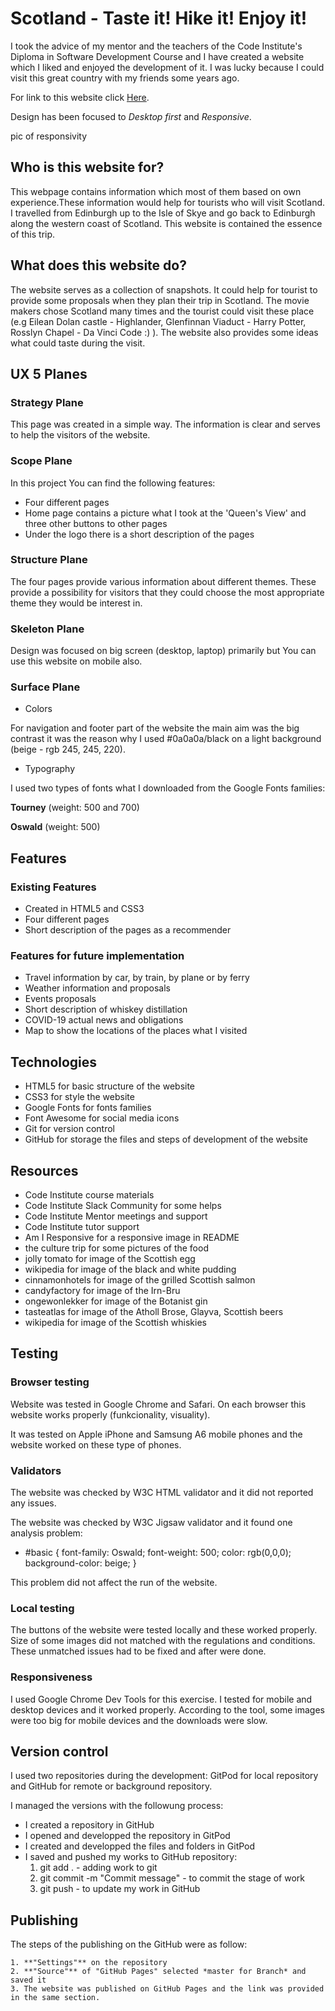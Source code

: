 # Scotland - Taste it! Hike it! Enjoy it!

I took the advice of my mentor and the teachers of the Code Institute's Diploma in Software Development Course and I have created a website which I liked and enjoyed the development of it. I was lucky because I could visit this great country with my friends some years ago.

For link to this website click [Here](https://8000-ksagep-firstmilestonep-0iaivwsdozc.ws-eu33.gitpod.io/enjoy.html).

Design has been focused to *Desktop first* and *Responsive*.

pic of responsivity

## Who is this website for?

This webpage contains information which most of them based on own experience.These information would help for tourists who will visit Scotland. I travelled from Edinburgh up to the Isle of Skye and go back to Edinburgh along the western coast of Scotland. This website is contained the essence of this trip.

## What does this website do?

The website serves as a collection of snapshots. It could help for tourist to provide some proposals when they plan their trip in Scotland. The movie makers chose Scotland many times and the tourist could visit these place (e.g Eilean Dolan castle - Highlander, Glenfinnan Viaduct - Harry Potter, Rosslyn Chapel - Da Vinci Code :) ). The website also provides some ideas what could taste during the visit.

## UX 5 Planes

### Strategy Plane

This page was created in a simple way. The information is clear and serves to help the visitors of the website.

### Scope Plane

In this project You can find the following features:
* Four different pages
* Home page contains a picture what I took at the 'Queen's View' and three other buttons to other pages
* Under the logo there is a short description of the pages

### Structure Plane

The four pages provide various information about different themes. These provide a possibility for visitors that they could choose the most appropriate theme they would be interest in. 

### Skeleton Plane

Design was focused on big screen (desktop, laptop) primarily but You can use this website on mobile also.

### Surface Plane

* Colors

For navigation and footer part of the website the main aim was the big contrast it was the reason why I used #0a0a0a/black on a light background (beige - rgb 245, 245, 220).

* Typography

I used two types of fonts what I downloaded from the Google Fonts families:

**Tourney** (weight: 500 and 700)

**Oswald** (weight: 500)

## Features

### Existing Features

* Created in HTML5 and CSS3
* Four different pages
* Short description of the pages as a recommender

### Features for future implementation

* Travel information by car, by train, by plane or by ferry
* Weather information and proposals
* Events proposals
* Short description of whiskey distillation
* COVID-19 actual news and obligations
* Map to show the locations of the places what I visited

## Technologies

- HTML5 for basic structure of the website
- CSS3 for style the website
- Google Fonts for fonts families
- Font Awesome for social media icons
- Git for version control
- GitHub for storage the files and steps of development of the website

## Resources

- Code Institute course materials
- Code Institute Slack Community for some helps
- Code Institute Mentor meetings and support
- Code Institute tutor support
- Am I Responsive for a responsive image in README 
- the culture trip for some pictures of the food
- jolly tomato for image of the Scottish egg
- wikipedia for image of the black and white pudding
- cinnamonhotels for image of the grilled Scottish salmon
- candyfactory for image of the Irn-Bru
- ongewonlekker for image of the Botanist gin
- tasteatlas for image of the Atholl Brose, Glayva, Scottish beers
- wikipedia for image of the Scottish whiskies

## Testing

### Browser testing

Website was tested in Google Chrome and Safari. On each browser this website works properly (funkcionality, visuality).

It was tested on Apple iPhone and Samsung A6 mobile phones and the website worked on these type of phones.

### Validators

The website was checked by W3C HTML validator and it did not reported any issues.

The website was checked by W3C Jigsaw validator and it found one analysis problem:
* #basic { font-family: Oswald; font-weight: 500; color: rgb(0,0,0); background-color: beige; }

This problem did not affect the run of the website.

### Local testing

The buttons of the website were tested locally and these worked properly. Size of some images did not matched with the regulations and conditions. These unmatched issues had to be fixed and after were done.

### Responsiveness

I used Google Chrome Dev Tools for this exercise. I tested for mobile and desktop devices and it worked properly. According to the tool, some images were too big for mobile devices and the downloads were slow. 

## Version control

I used two repositories during the development: GitPod for local repository and GitHub for remote or background repository. 

I managed the versions with the followung process:
- I created a repository in GitHub
- I opened and developped the repository in GitPod
- I created and developped the files and folders in GitPod
- I saved and pushed my works to GitHub repository:
    1. git add . - adding work to git
    2. git commit -m "Commit message" - to commit the stage of work
    3. git push - to update my work in GitHub

## Publishing

The steps of the publishing on the GitHub were as follow:
    
    1. **"Settings"** on the repository
    2. **"Source"** of "GitHub Pages" selected *master for Branch* and saved it
    3. The website was published on GitHub Pages and the link was provided in the same section.
